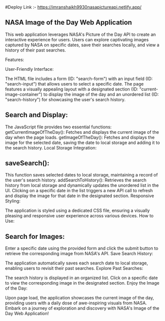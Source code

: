 #Deploy Link :- https://imranshaikh9930nasapictureapi.netlify.app/



NASA Image of the Day Web Application
---------------------------------------------------------
This web application leverages NASA's Picture of the Day API to create an interactive experience for users. Users can explore captivating images captured by NASA on specific dates, save their searches locally, and view a history of their past searches.

Features:

User-Friendly Interface:

The HTML file includes a form (ID: "search-form") with an input field (ID: "search-input") that allows users to select a specific date.
The page features a visually appealing layout with a designated section (ID: "current-image-container") to display the image of the day and an unordered list (ID: "search-history") for showcasing the user's search history.

Search and Display:
---------------------------------------------------------
The JavaScript file provides two essential functions:
getCurrentImageOfTheDay(): Fetches and displays the current image of the day when the page loads.
getImageOfTheDay(): Fetches and displays the image for the selected date, saving the date to local storage and adding it to the search history.
Local Storage Integration:

saveSearch():
--------------------------------------------
This function saves selected dates to local storage, maintaining a record of the user's search history.
addSearchToHistory(): Retrieves the search history from local storage and dynamically updates the unordered list in the UI. Clicking on a specific date in the list triggers a new API call to refresh and display the image for that date in the designated section.
Responsive Styling:

The application is styled using a dedicated CSS file, ensuring a visually pleasing and responsive user experience across various devices.
How to Use:

Search for Images:
-------------------------------------------------
Enter a specific date using the provided form and click the submit button to retrieve the corresponding image from NASA's API.
Save Search History:

The application automatically saves each search date to local storage, enabling users to revisit their past searches.
Explore Past Searches:

The search history is displayed in an organized list. Click on a specific date to view the corresponding image in the designated section.
Enjoy the Image of the Day:

Upon page load, the application showcases the current image of the day, providing users with a daily dose of awe-inspiring visuals from NASA.
Embark on a journey of exploration and discovery with NASA's Image of the Day Web Application!
